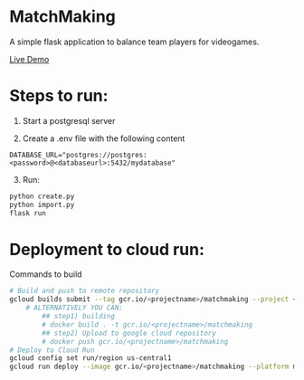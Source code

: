 # MatchMaking

A simple flask application to balance team players for videogames.

[Live Demo](https://matchmaking-u2rlwnoy2a-uc.a.run.app/)

# Steps to run:

1) Start a postgresql server

2) Create a .env file with the following content

```.env
DATABASE_URL="postgres://postgres:<password>@<databaseurl>:5432/mydatabase"
```

3) Run:
```bash
python create.py
python import.py
flask run
```

# Deployment to cloud run:

Commands to build
```bash
# Build and push to remote repository
gcloud builds submit --tag gcr.io/<projectname>/matchmaking --project <projectname>
    # ALTERNATIVELY YOU CAN:
        ## step1) building
        # docker build . -t gcr.io/<projectname>/matchmaking
        ## step2) Upload to google cloud repository
        # docker push gcr.io/<projectname>/matchmaking
# Deploy to Cloud Run
gcloud config set run/region us-central1
gcloud run deploy --image gcr.io/<projectname>/matchmaking --platform managed --port=5000 --project <projectname>
```
